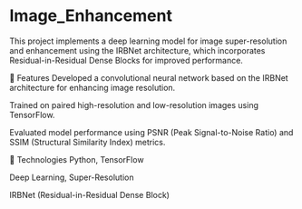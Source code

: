 # Image_Enhancement



This project implements a deep learning model for image super-resolution and enhancement using the IRBNet architecture, which incorporates Residual-in-Residual Dense Blocks for improved performance.

🚀 Features
Developed a convolutional neural network based on the IRBNet architecture for enhancing image resolution.

Trained on paired high-resolution and low-resolution images using TensorFlow.

Evaluated model performance using PSNR (Peak Signal-to-Noise Ratio) and SSIM (Structural Similarity Index) metrics.

🧠 Technologies
Python, TensorFlow

Deep Learning, Super-Resolution

IRBNet (Residual-in-Residual Dense Block)

